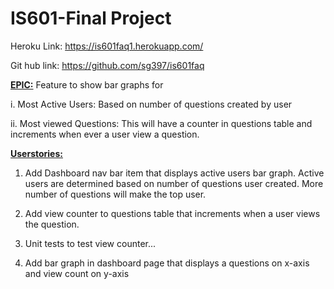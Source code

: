 # IS601-Final Project

Heroku Link: https://is601faq1.herokuapp.com/

Git hub link: https://github.com/sg397/is601faq

<b> <u>EPIC:</u></b> Feature to show bar graphs for 

i. Most Active Users: Based on number of questions created by user

ii. Most viewed Questions: This will have a counter in questions table and increments when ever a user view a question.



<b><u>Userstories:</u></b>

1. Add Dashboard nav bar item that displays active users bar graph. Active users are determined based on number of questions user created. More number of questions will make the top user.
 
2. Add view counter to questions table that increments when a user views the question.

3. Unit tests to test view counter...

4. Add bar graph in dashboard page that displays a questions on x-axis and view count on y-axis

